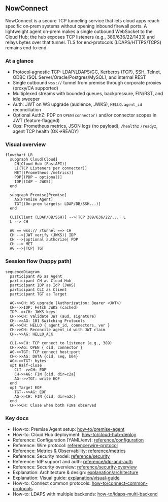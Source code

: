 ## NowConnect

NowConnect is a secure TCP tunneling service that lets cloud apps reach specific on‑prem systems without opening inbound firewall ports. A lightweight agent on‑prem makes a single outbound WebSocket to the Cloud Hub; the hub exposes TCP listeners (e.g., 389/636/22/1433) and relays bytes over that tunnel. TLS for end‑protocols (LDAPS/HTTPS/TCPS) remains end‑to‑end.

### At a glance
- Protocol‑agnostic TCP: LDAP/LDAPS/GC, Kerberos (TCP), SSH, Telnet, ODBC (SQL Server/Oracle/Postgres/MySQL), and internal REST
- Single outbound `wss://` tunnel from premise through corporate proxies (proxy/CA supported)
- Multiplexed streams with bounded queues, backpressure, FIN/RST, and idle sweeper
- Auth: JWT on WS upgrade (audience, JWKS), `HELLO.agent_id` reconciliation
- Optional AuthZ: PDP on `OPEN(connector)` and/or connector scopes in JWT (feature‑flagged)
- Ops: Prometheus metrics, JSON logs (no payload), `/healthz` `/readyz`, agent TCP health (OK→READY)

### Visual overview

```mermaid
flowchart LR
  subgraph Cloud[Cloud]
    CH[Cloud Hub (FastAPI)]
    L[(TCP Listeners per connector)]
    MET[(Prometheus /metrics)]
    PDP[(PDP — optional)]
    IDP[(IdP — JWKS)]
  end

  subgraph Premise[Premise]
    AG[Premise Agent]
    TGT[(On‑prem targets: LDAP/DB/SSH...)]
  end

  CLI[Client (LDAP/DB/SSH)] -->|TCP 389/636/22/...| L
  L --> CH

  AG == wss:// /tunnel ==> CH
  CH -->|JWT verify (JWKS)| IDP
  CH -->|optional authorize| PDP
  CH --> MET
  AG -->|TCP| TGT
```

### Session flow (happy path)

```mermaid
sequenceDiagram
  participant AG as Agent
  participant CH as Cloud Hub
  participant IDP as IdP (JWKS)
  participant CLI as Client
  participant TGT as Target

  AG->>CH: WS upgrade (Authorization: Bearer <JWT>)
  CH-->>IDP: Fetch JWKS (cached)
  IDP-->>CH: JWKS keys
  CH->>CH: Validate JWT (aud, signature)
  CH-->>AG: 101 Switching Protocols
  AG->>CH: HELLO { agent_id, connectors, ver }
  CH->>CH: Reconcile agent_id with JWT claim
  CH-->>AG: HELLO_ACK

  CLI->>CH: TCP connect to listener (e.g., 389)
  CH->>AG: OPEN { cid, connector }
  AG->>TGT: TCP connect host:port
  CH<->>AG: DATA {cid, seq, b64}
  AG<->>TGT: bytes
  opt Half‑close
    CLI-->>CH: EOF
    CH->>AG: FIN {cid, dir=c2a}
    AG-->>TGT: write EOF
  end
  opt Target EOF
    TGT-->>AG: EOF
    AG->>CH: FIN {cid, dir=a2c}
  end
  CH->>CH: Close when both FINs observed
```

### Key docs
- How-to: Premise Agent setup: [how-to/premise-agent](how-to/premise-agent.md)
- How-to: Cloud Hub deployment: [how-to/cloud-hub-deploy](how-to/cloud-hub-deploy.md)
- Reference: Configuration (YAML/env): [reference/configuration](reference/configuration.md)
- Reference: Wire protocol: [reference/wire-protocol](reference/wire-protocol.md)
- Reference: Metrics & Observability: [reference/metrics](reference/metrics.md)
- Reference: Security model: [reference/security](reference/security.md)
- Reference: IdP support and auth: [reference/idp-and-auth](reference/idp-and-auth.md)
- Reference: Security overview: [reference/security-overview](reference/security-overview.md)
- Explanation: Architecture & design: [explanation/architecture](explanation/architecture.md)
- Explanation: Visual guide: [explanation/visual-guide](explanation/visual-guide.md)
- How-to: Connect common protocols: [how-to/connect-common-protocols](how-to/connect-common-protocols.md)
- How-to: LDAPS with multiple backends: [how-to/ldaps-multi-backend](how-to/ldaps-multi-backend.md)


